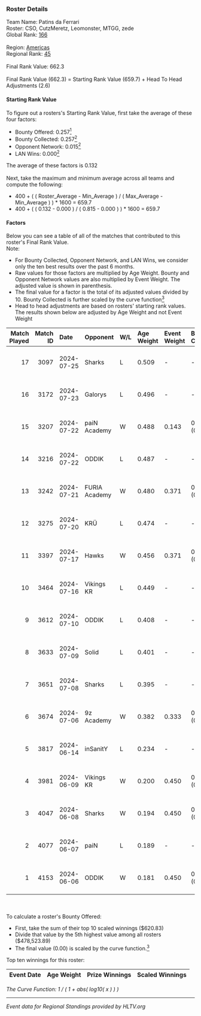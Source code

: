 ### Roster Details<br />
Team Name: Patins da Ferrari<br />
Roster: CSO, CutzMeretz, Leomonster, MTGG, zede<br />
Global Rank: [166](../../standings_global_2024_11_06.md)<br />
<br />
Region: [Americas]( ../../standings_americas_2024_11_06.md)<br />
Regional Rank: [45]( ../../standings_americas_2024_11_06.md)<br />
<br />
Final Rank Value:  662.3<br />
<br />
Final Rank Value (662.3) = Starting Rank Value (659.7) + Head To Head Adjustments (2.6)<br />

#### Starting Rank Value<br />
To figure out a rosters's Starting Rank Value, first take the average of these four factors:<br />
- Bounty Offered: 0.257[<sup>1</sup>](#table2)
- Bounty Collected: 0.257[<sup>2</sup>](#table1)
- Opponent Network: 0.015[<sup>2</sup>](#table1)
- LAN Wins: 0.000[<sup>2</sup>](#table1)

The average of these factors is 0.132<br />
<br />
Next, take the maximum and minimum average across all teams and compute the following:<br />
- 400 + ( ( Roster_Average - Min_Average ) / ( Max_Average - Min_Average ) ) * 1600 = 659.7
- 400 + ( ( 0.132 - 0.000 ) / ( 0.815 - 0.000 ) ) * 1600 = 659.7


#### Factors<br />
Below you can see a table of all of the matches that contributed to this roster's Final Rank Value.<br />
Note:<br />

- For Bounty Collected, Opponent Network, and LAN Wins, we consider only the ten best results over the past 6 months.
- Raw values for those factors are multiplied by Age Weight. Bounty and Opponent Network values are also multiplied by Event Weight. The adjusted value is shown in parenthesis.
- The final value for a factor is the total of its adjusted values divided by 10. Bounty Collected is further scaled by the curve function[<sup>3</sup>](#curveFunction)
- Head to head adjustments are based on rosters' starting rank values. The results shown below are adjusted by Age Weight and not Event Weight
<span id="table1"></span><br />


| Match Played | Match ID | Date       | Opponent      | W/L | Age Weight | Event Weight | Bounty Collected | Opponent Network | LAN Wins  | H2H Adj. | Roster                                  |
| -: | -: | :- | :- | :- | :- | :- | :- | :- | :- | -: | :- |
|           17 |     3097 | 2024-07-25 | Sharks        | L   | 0.509      | -            | -                | -                | -         |    -1.91 | CSO, CutzMeretz, Leomonster, MTGG, zede |
|           16 |     3172 | 2024-07-23 | Galorys       | L   | 0.496      | -            | -                | -                | -         |    -6.26 | CSO, CutzMeretz, Leomonster, MTGG, zede |
|           15 |     3207 | 2024-07-22 | paiN Academy  | W   | 0.488      | 0.143        | 0.000 (0.000)    | 0.037 (0.003)    | 0 (0.000) |     2.79 | CSO, CutzMeretz, Leomonster, MTGG, zede |
|           14 |     3216 | 2024-07-22 | ODDIK         | L   | 0.487      | -            | -                | -                | -         |    -1.64 | CSO, CutzMeretz, Leomonster, MTGG, zede |
|           13 |     3242 | 2024-07-21 | FURIA Academy | W   | 0.480      | 0.371        | 0.000 (0.000)    | 0.034 (0.006)    | 0 (0.000) |     4.25 | CSO, CutzMeretz, Leomonster, MTGG, zede |
|           12 |     3275 | 2024-07-20 | KRÜ           | L   | 0.474      | -            | -                | -                | -         |    -5.03 | CSO, CutzMeretz, Leomonster, MTGG, zede |
|           11 |     3397 | 2024-07-17 | Hawks         | W   | 0.456      | 0.371        | 0.003 (0.001)    | 0.023 (0.004)    | 0 (0.000) |     7.12 | CSO, CutzMeretz, Leomonster, MTGG, zede |
|           10 |     3464 | 2024-07-16 | Vikings KR    | L   | 0.449      | -            | -                | -                | -         |    -5.79 | CSO, CutzMeretz, Leomonster, MTGG, zede |
|            9 |     3612 | 2024-07-10 | ODDIK         | L   | 0.408      | -            | -                | -                | -         |    -1.43 | bsd, CSO, CutzMeretz, Leomonster, zede  |
|            8 |     3633 | 2024-07-09 | Solid         | L   | 0.401      | -            | -                | -                | -         |    -3.99 | bsd, CSO, CutzMeretz, Leomonster, zede  |
|            7 |     3651 | 2024-07-08 | Sharks        | L   | 0.395      | -            | -                | -                | -         |    -1.33 | bsd, CSO, CutzMeretz, Leomonster, zede  |
|            6 |     3674 | 2024-07-06 | 9z Academy    | W   | 0.382      | 0.333        | 0.000 (0.000)    | 0.138 (0.018)    | 0 (0.000) |     3.46 | bsd, CSO, CutzMeretz, Leomonster, zede  |
|            5 |     3817 | 2024-06-14 | inSanitY      | L   | 0.234      | -            | -                | -                | -         |    -1.87 | CutzMeretz, desh, Leomonster, roz, zede |
|            4 |     3981 | 2024-06-09 | Vikings KR    | W   | 0.200      | 0.450        | 0.012 (0.001)    | 0.403 (0.036)    | 0 (0.000) |     3.67 | CutzMeretz, desh, Leomonster, roz, zede |
|            3 |     4047 | 2024-06-08 | Sharks        | W   | 0.194      | 0.450        | 0.046 (0.004)    | 0.460 (0.040)    | 0 (0.000) |     5.56 | CutzMeretz, desh, Leomonster, roz, zede |
|            2 |     4077 | 2024-06-07 | paiN          | L   | 0.189      | -            | -                | -                | -         |    -0.06 | CutzMeretz, desh, Leomonster, roz, zede |
|            1 |     4153 | 2024-06-06 | ODDIK         | W   | 0.181      | 0.450        | 0.088 (0.007)    | 0.556 (0.045)    | 0 (0.000) |     5.10 | CutzMeretz, desh, Leomonster, roz, zede |

<br />
<span id="table2"></span><br />
To calculate a roster's Bounty Offered:<br />

- First, take the sum of their top 10 scaled winnings ($620.83)
- Divide that value by the 5th highest value among all rosters ($478,523.89)
- The final value (0.00) is scaled by the curve function.[<sup>3</sup>](#curveFunction)

Top ten winnings for this roster:<br />

| Event Date | Age Weight | Prize Winnings | Scaled Winnings |
| :- | -: | :- | :- |


<span id="curveFunction"></span>_The Curve Function: 1 / ( 1 + abs( log10( x ) ) )_<br />

---
_Event data for Regional Standings provided by HLTV.org_<br />
